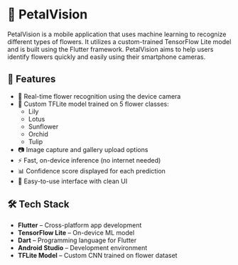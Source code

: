 # 🌸 PetalVision

PetalVision is a mobile application that uses machine learning to recognize different types of flowers. It utilizes a custom-trained TensorFlow Lite model and is built using the Flutter framework. PetalVision aims to help users identify flowers quickly and easily using their smartphone cameras.

## 📱 Features

- 🌼 Real-time flower recognition using the device camera
- 🧠 Custom TFLite model trained on 5 flower classes:
  - Lily
  - Lotus
  - Sunflower
  - Orchid
  - Tulip
- 📷 Image capture and gallery upload options
- ⚡ Fast, on-device inference (no internet needed)
- 📊 Confidence score displayed for each prediction
- 🧩 Easy-to-use interface with clean UI

## 🛠️ Tech Stack

- **Flutter** – Cross-platform app development
- **TensorFlow Lite** – On-device ML model
- **Dart** – Programming language for Flutter
- **Android Studio** – Development environment
- **TFLite Model** – Custom CNN trained on flower dataset




